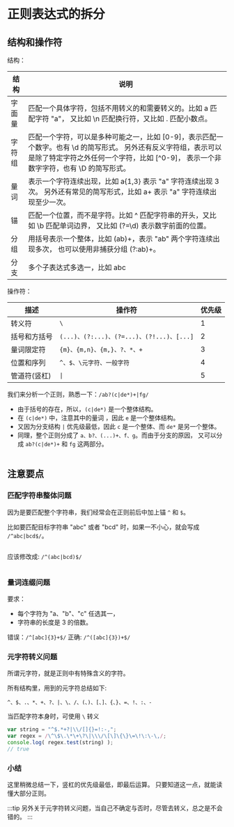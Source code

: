 # 正则表达式的拆分

## 结构和操作符

结构：

| 结构   | 说明                                                                                                                                                                                                    |
| ------ | ------------------------------------------------------------------------------------------------------------------------------------------------------------------------------------------------------- |
| 字面量 | 匹配一个具体字符，包括不用转义的和需要转义的。比如 a 匹配字符 "a"， 又比如 \n 匹配换行符，又比如 \. 匹配小数点。                                                                                        |
| 字符组 | 匹配一个字符，可以是多种可能之一，比如 [0-9]，表示匹配一个数字。也有 \d 的简写形式。 另外还有反义字符组，表示可以是除了特定字符之外任何一个字符，比如 [^0-9]， 表示一个非数字字符，也有 \D 的简写形式。 |
| 量词   | 表示一个字符连续出现，比如 a{1,3} 表示 "a" 字符连续出现 3 次。 另外还有常见的简写形式，比如 a+ 表示 "a" 字符连续出现至少一次。                                                                          |
| 锚     | 匹配一个位置，而不是字符。比如 ^ 匹配字符串的开头，又比如 \b 匹配单词边界， 又比如 (?=\d) 表示数字前面的位置。                                                                                          |
| 分组   | 用括号表示一个整体，比如 (ab)+，表示 "ab" 两个字符连续出现多次， 也可以使用非捕获分组 (?:ab)+。                                                                                                         |
| 分支   | 多个子表达式多选一，比如 abc                                                                                                                                                                            | bcd，表达式匹配 "abc" 或者 "bcd" 字符子串。 反向引用，比如 \2，表示引用第 2 个分组。 |

操作符：

| 描述         | 操作符                                    | 优先级 |
| ------------ | ----------------------------------------- | ------ |
| 转义符       | `\` | 1                                   |
| 括号和方括号 | `(...)、(?:...)、(?=...)、(?!...)、[...]` | 2      |
| 量词限定符   | `{m}、{m,n}、{m,}、?、*、+`               | 3      |
| 位置和序列   | `^、$、\元字符、一般字符`                 | 4      |
| 管道符(竖杠) | `\|`                                      | 5      |

我们来分析一个正则，熟悉一下：`/ab?(c|de*)+|fg/`

- 由于括号的存在，所以，`(c|de*)` 是一个整体结构。
- 在 `(c|de*)` 中，注意其中的量词 ，因此 `e` 是一个整体结构。
- 又因为分支结构 `|` 优先级最低，因此 `c` 是一个整体、而 `de*` 是另一个整体。
- 同理，整个正则分成了 `a、b?、(...)+、f、g`。而由于分支的原因， 又可以分成 `ab?(c|de*)+` 和 `fg` 这两部分。

<img :src="$withBase('/img/regex/image1.png')">

## 注意要点

### 匹配字符串整体问题

因为是要匹配整个字符串，我们经常会在正则前后中加上锚 `^` 和 `$`。

比如要匹配目标字符串 "abc" 或者 "bcd" 时，如果一不小心，就会写成 `/^abc|bcd$/`。

<img :src="$withBase('/img/regex/image2.png')">

应该修改成: `/^(abc|bcd)$/`

<img :src="$withBase('/img/regex/image3.png')">

### 量词连缀问题

要求：

- 每个字符为 "a、"b"、"c" 任选其一，
- 字符串的长度是 3 的倍数。

错误：`/^[abc]{3}+$/` 正确: `/^([abc]{3})+$/`

### 元字符转义问题

所谓元字符，就是正则中有特殊含义的字符。

所有结构里，用到的元字符总结如下:

```
^、$、.、*、+、?、|、\、/、(、)、[、]、{、}、=、!、:、-
```

当匹配字符本身时，可使用 `\` 转义

```javascript
var string = "^$.*+?|\\/[]{}=!:-,";
var regex = /\^\$\.\*\+\?\|\\\/\[\]\{\}\=\!\:\-\,/; 
console.log( regex.test(string) );
// true
```

### 小结

这里稍微总结一下，竖杠的优先级最低，即最后运算。 只要知道这一点，就能读懂大部分正则。 

:::tip
另外关于元字符转义问题，当自己不确定与否时，尽管去转义，总之是不会错的。
:::
